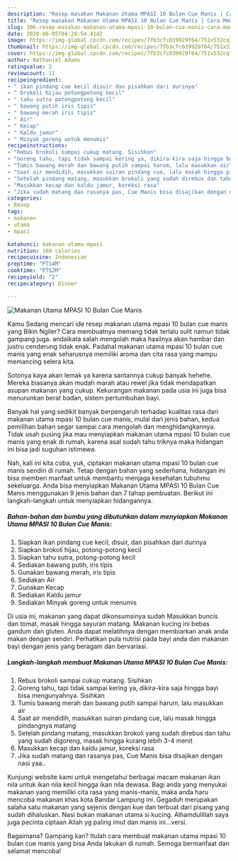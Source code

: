 ```yaml
---
description: "Resep masakan Makanan Utama MPASI 10 Bulan Cue Manis | Cara Membuat Makanan Utama MPASI 10 Bulan Cue Manis Yang Enak Dan Mudah"
title: "Resep masakan Makanan Utama MPASI 10 Bulan Cue Manis | Cara Membuat Makanan Utama MPASI 10 Bulan Cue Manis Yang Enak Dan Mudah"
slug: 306-resep-masakan-makanan-utama-mpasi-10-bulan-cue-manis-cara-membuat-makanan-utama-mpasi-10-bulan-cue-manis-yang-enak-dan-mudah
date: 2020-06-05T04:29:54.414Z
image: https://img-global.cpcdn.com/recipes/7fb3cfc039929f64/751x532cq70/makanan-utama-mpasi-10-bulan-cue-manis-foto-resep-utama.jpg
thumbnail: https://img-global.cpcdn.com/recipes/7fb3cfc039929f64/751x532cq70/makanan-utama-mpasi-10-bulan-cue-manis-foto-resep-utama.jpg
cover: https://img-global.cpcdn.com/recipes/7fb3cfc039929f64/751x532cq70/makanan-utama-mpasi-10-bulan-cue-manis-foto-resep-utama.jpg
author: Nathaniel Adams
ratingvalue: 3
reviewcount: 11
recipeingredient:
- " ikan pindang cue kecil disuir dan pisahkan dari durinya"
- " brokoli hijau potongpotong kecil"
- " tahu sutra potongpotong kecil"
- " bawang putih iris tipis"
- " bawang merah iris tipis"
- " Air"
- " Kecap"
- " Kaldu jamur"
- " Minyak goreng untuk menumis"
recipeinstructions:
- "Rebus brokoli sampai cukup matang. Sisihkan"
- "Goreng tahu, tapi tidak sampai kering ya, dikira-kira saja hingga bayi bisa mengunyahnya. Sisihkan"
- "Tumis bawang merah dan bawang putih sampai harum, lalu masukkan air"
- "Saat air mendidih, masukkan suiran pindang cue, lalu masak hingga pindangnya matang"
- "Setelah pindang matang, masukkan brokoli yang sudah direbus dan tahu yang sudah digoreng, masak hingga kurang lebih 3-4 menit"
- "Masukkan kecap dan kaldu jamur, koreksi rasa"
- "Jika sudah matang dan rasanya pas, Cue Manis bisa disajikan dengan nasi yaa.."
categories:
- Resep
tags:
- makanan
- utama
- mpasi

katakunci: makanan utama mpasi 
nutrition: 169 calories
recipecuisine: Indonesian
preptime: "PT14M"
cooktime: "PT52M"
recipeyield: "2"
recipecategory: Dinner

---
```



![Makanan Utama MPASI 10 Bulan Cue Manis](https://img-global.cpcdn.com/recipes/7fb3cfc039929f64/751x532cq70/makanan-utama-mpasi-10-bulan-cue-manis-foto-resep-utama.jpg)

Kamu Sedang mencari ide resep makanan utama mpasi 10 bulan cue manis yang Bikin Ngiler? Cara membuatnya memang tidak terlalu sulit namun tidak gampang juga. andaikata salah mengolah maka hasilnya akan hambar dan justru cenderung tidak enak. Padahal makanan utama mpasi 10 bulan cue manis yang enak seharusnya memiliki aroma dan cita rasa yang mampu memancing selera kita.

Sotonya kaya akan lemak ya karena santannya cukup banyak hehehe. Mereka biasanya akan mudah marah atau rewel jika tidak mendapatkan asupan makanan yang cukup. Kekurangan makanan pada usia ini juga bisa menurunkan berat badan, sistem pertumbuhan bayi.

Banyak hal yang sedikit banyak berpengaruh terhadap kualitas rasa dari makanan utama mpasi 10 bulan cue manis, mulai dari jenis bahan, kedua pemilihan bahan segar sampai cara mengolah dan menghidangkannya. Tidak usah pusing jika mau menyiapkan makanan utama mpasi 10 bulan cue manis yang enak di rumah, karena asal sudah tahu triknya maka hidangan ini bisa jadi suguhan istimewa.


Nah, kali ini kita coba, yuk, ciptakan makanan utama mpasi 10 bulan cue manis sendiri di rumah. Tetap dengan bahan yang sederhana, hidangan ini bisa memberi manfaat untuk membantu menjaga kesehatan tubuhmu sekeluarga. Anda bisa menyiapkan Makanan Utama MPASI 10 Bulan Cue Manis menggunakan 9 jenis bahan dan 7 tahap pembuatan. Berikut ini langkah-langkah untuk menyiapkan hidangannya.

<!--inarticleads1-->

##### Bahan-bahan dan bumbu yang dibutuhkan dalam menyiapkan Makanan Utama MPASI 10 Bulan Cue Manis:

1. Siapkan  ikan pindang cue kecil, disuir, dan pisahkan dari durinya
1. Siapkan  brokoli hijau, potong-potong kecil
1. Siapkan  tahu sutra, potong-potong kecil
1. Sediakan  bawang putih, iris tipis
1. Gunakan  bawang merah, iris tipis
1. Sediakan  Air
1. Gunakan  Kecap
1. Sediakan  Kaldu jamur
1. Sediakan  Minyak goreng untuk menumis


Di usia ini, makanan yang dapat dikonsumsinya sudah Masukkan buncis dan tomat, masak hingga sayuran matang. Makanan kucing ini bebas gandum dan gluten. Anda dapat melatihnya dengan membiarkan anak anda makan dengan sendiri. Perhatikan pula nutrisi pada bayi anda dan makanan bayi dengan jenis yang beragam dan bervariasi. 

<!--inarticleads2-->

##### Langkah-langkah membuat Makanan Utama MPASI 10 Bulan Cue Manis:

1. Rebus brokoli sampai cukup matang. Sisihkan
1. Goreng tahu, tapi tidak sampai kering ya, dikira-kira saja hingga bayi bisa mengunyahnya. Sisihkan
1. Tumis bawang merah dan bawang putih sampai harum, lalu masukkan air
1. Saat air mendidih, masukkan suiran pindang cue, lalu masak hingga pindangnya matang
1. Setelah pindang matang, masukkan brokoli yang sudah direbus dan tahu yang sudah digoreng, masak hingga kurang lebih 3-4 menit
1. Masukkan kecap dan kaldu jamur, koreksi rasa
1. Jika sudah matang dan rasanya pas, Cue Manis bisa disajikan dengan nasi yaa..


Kunjungi website kami untuk mengetahui berbagai macam makanan ikan nila untuk ikan nila kecil hingga ikan nila dewasa. Bagi anda yang menyukai makanan yang memiliki cita rasa yang manis-manis, maka anda haru mencoba makanan khas kota Bandar Lampung ini. Gegaduh merupakan salaha satu makanan yang sejenis dengan kue dan terbuat dari pisang yang sudah dihaluskan. Nasi bukan makanan utama si kucing. Alhamdulillah saya juga pecinta ciptaan Allah yg paling imut dan manis ini…versi. 

Bagaimana? Gampang kan? Itulah cara membuat makanan utama mpasi 10 bulan cue manis yang bisa Anda lakukan di rumah. Semoga bermanfaat dan selamat mencoba!
